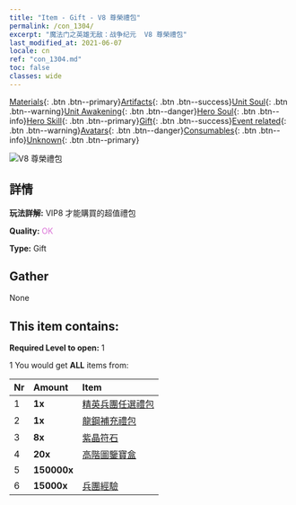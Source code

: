 ```yaml
---
title: "Item - Gift - V8 尊榮禮包"
permalink: /con_1304/
excerpt: "魔法门之英雄无敌：战争纪元  V8 尊榮禮包"
last_modified_at: 2021-06-07
locale: cn
ref: "con_1304.md"
toc: false
classes: wide
---
```

 [Materials](/ItemsCN/){: .btn .btn--primary}[Artifacts](/ItemsCN/Artifacts/){: .btn .btn--success}[Unit Soul](/ItemsCN/UnitSoul/){: .btn .btn--warning}[Unit Awakening](/ItemsCN/UnitAwakening/){: .btn .btn--danger}[Hero Soul](/ItemsCN/HeroSoul/){: .btn .btn--info}[Hero Skill](/ItemsCN/HeroSkill/){: .btn .btn--primary}[Gift](/ItemsCN/Gift/){: .btn .btn--success}[Event related](/ItemsCN/Events/){: .btn .btn--warning}[Avatars](/ItemsCN/Avatars/){: .btn .btn--danger}[Consumables](/ItemsCN/Consumables/){: .btn .btn--info}[Unknown](/ItemsCN/Unknown/){: .btn .btn--primary}

 ![V8 尊榮禮包](/images/t/i_905008.png)

## 詳情
 **玩法詳解:** VIP8 才能購買的超值禮包

 **Quality:** <span style="color: #DA70D6">OK</span>

 **Type:** Gift

## Gather

  None

## This item contains:

 **Required Level to open:** 1

 1 You would get **ALL** items  from:

  | Nr | Amount |     Item    |
  |:---|:-------|:------------|
  | 1 |  **1x** | [精英兵團任選禮包](/cn/Items/con_1318/) |  | 
  | 2 |  **1x** | [龍鋼補充禮包](/cn/Items/con_1316/) |  | 
  | 3 |  **8x** | [紫晶符石](/cn/Items/con_720/) |  | 
  | 4 |  **20x** | [高階圖鑒寶盒](/cn/Items/con_776/) |  | 
  | 5 |  **150000x** | <i class="fas fa-coins"/> |  | 
  | 6 |  **15000x** | [兵團經驗](/cn/Items/con_902/) |  | 
